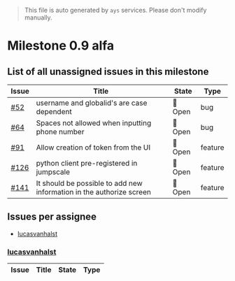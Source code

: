 > This file is auto generated by `ays` services. Please don't modify manually.

# Milestone 0.9 alfa

## List of all unassigned issues in this milestone

|Issue|Title|State|Type|
|-----|-----|-----|---|
|[#52](https://github.com/itsyouonline/identityserver/issues/52)|username and globalid's are case dependent|:red_circle: Open|bug|
|[#64](https://github.com/itsyouonline/identityserver/issues/64)|Spaces not allowed when inputting phone number|:red_circle: Open|bug|
|[#91](https://github.com/itsyouonline/identityserver/issues/91)|Allow creation of token from the UI|:red_circle: Open|feature|
|[#126](https://github.com/itsyouonline/identityserver/issues/126)|python client pre-registered in jumpscale|:red_circle: Open|feature|
|[#141](https://github.com/itsyouonline/identityserver/issues/141)|It should be possible to add new information in the authorize screen|:red_circle: Open|feature|


## Issues per assignee
- [lucasvanhalst](#lucasvanhalst)



### [lucasvanhalst](https://github.com/lucasvanhalst)

|Issue|Title|State|Type|
|-----|-----|-----|----|

